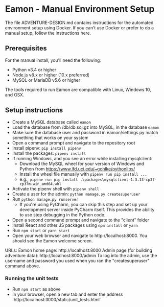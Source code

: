 # Eamon - Manual Environment Setup

The file ADVENTURE-DESIGN.md contains instructions for the automated environment setup using Docker. If you can't use Docker or prefer to do a manual setup, follow the instructions here.

## Prerequisites

For the manual install, you'll need the following:

* Python v3.4 or higher
* Node.js v8.x or higher (10.x preferred)
* MySQL or MariaDB v5.6 or higher

The tools required to run Eamon are compatible with Linux, Windows 10, and OSX.

## Setup instructions

* Create a MySQL database called `eamon`
* Load the database from /db/db.sql.gz into MySQL, in the database `eamon`
* Make sure the database user and password in eamon/settings.py match something that works on your system
* Open a command prompt and navigate to the repository root
* Install pipenv: `pip install pipenv`
* Install the packages: `pipenv install`
* If running Windows, and you see an error while installing mysqlclient:
    * Download the MySQL wheel for your version of Windows and Python from https://www.lfd.uci.edu/~gohlke/pythonlibs/
    * Install the wheel file manually with `pipenv run pip install ... `
    * e.g., `pipenv run pip install .\packages\mysqlclient-1.3.13-cp37-cp37m-win_amd64.whl`
* Activate the pipenv shell with `pipenv shell` 
* Create a user for the admin: `python manage.py createsuperuser`
* Run `python manage.py runserver`
    * If you're using PyCharm, you can skip this step and set up your development server inside PyCharm itself. This provides the ability to use step debugging in the Python code.
* Open a second command prompt and navigate to the "client" folder
* Install React and other JS packages using `npm install` or `yarn`
* Run `npm start` or `yarn start`
* Open your web browser and navigate to http://localhost:8000. You should see the Eamon welcome screen. 

URLs: 
Eamon home page: http://localhost:8000
Admin page (for building adventure data): http://localhost:8000/admin
To log into the admin, use the username and password you used when you ran the "createsuperuser" command above.

### Running the unit tests

* Run `npm start` as above
* In your browser, open a new tab and enter the address 'http://localhost:3000/static/unit_tests.html'
